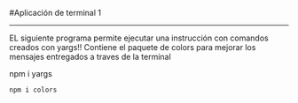 #Aplicación de terminal 1
*************
EL siguiente programa permite ejecutar una instrucción con comandos creados con yargs!!
Contiene el paquete de colors para mejorar los mensajes entregados a traves de la terminal

npm i yargs

`npm i colors`

